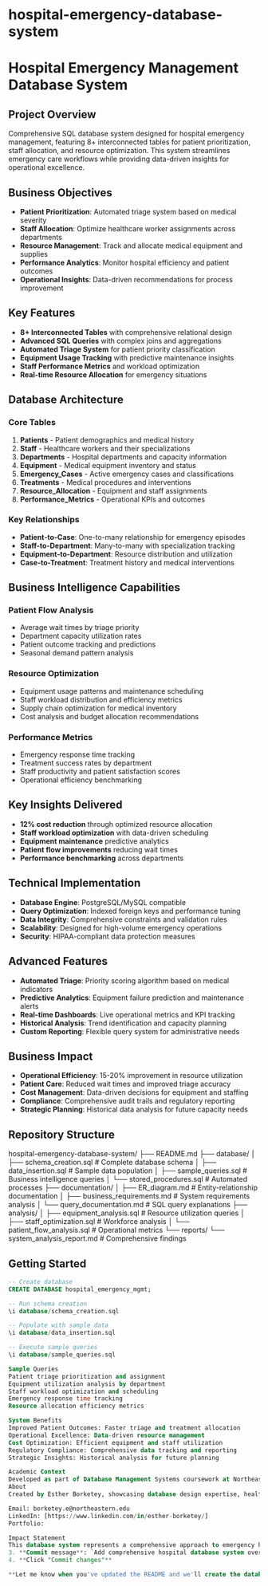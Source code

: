 # hospital-emergency-database-system
# Hospital Emergency Management Database System

## Project Overview
Comprehensive SQL database system designed for hospital emergency management, featuring 8+ interconnected tables for patient prioritization, staff allocation, and resource optimization. This system streamlines emergency care workflows while providing data-driven insights for operational excellence.

## Business Objectives
- **Patient Prioritization**: Automated triage system based on medical severity
- **Staff Allocation**: Optimize healthcare worker assignments across departments
- **Resource Management**: Track and allocate medical equipment and supplies
- **Performance Analytics**: Monitor hospital efficiency and patient outcomes
- **Operational Insights**: Data-driven recommendations for process improvement

## Key Features
- **8+ Interconnected Tables** with comprehensive relational design
- **Advanced SQL Queries** with complex joins and aggregations
- **Automated Triage System** for patient priority classification
- **Equipment Usage Tracking** with predictive maintenance insights
- **Staff Performance Metrics** and workload optimization
- **Real-time Resource Allocation** for emergency situations

## Database Architecture

### Core Tables
1. **Patients** - Patient demographics and medical history
2. **Staff** - Healthcare workers and their specializations
3. **Departments** - Hospital departments and capacity information
4. **Equipment** - Medical equipment inventory and status
5. **Emergency_Cases** - Active emergency cases and classifications
6. **Treatments** - Medical procedures and interventions
7. **Resource_Allocation** - Equipment and staff assignments
8. **Performance_Metrics** - Operational KPIs and outcomes

### Key Relationships
- **Patient-to-Case**: One-to-many relationship for emergency episodes
- **Staff-to-Department**: Many-to-many with specialization tracking
- **Equipment-to-Department**: Resource distribution and utilization
- **Case-to-Treatment**: Treatment history and medical interventions

## Business Intelligence Capabilities

### Patient Flow Analysis
- Average wait times by triage priority
- Department capacity utilization rates
- Patient outcome tracking and predictions
- Seasonal demand pattern analysis

### Resource Optimization
- Equipment usage patterns and maintenance scheduling
- Staff workload distribution and efficiency metrics
- Supply chain optimization for medical inventory
- Cost analysis and budget allocation recommendations

### Performance Metrics
- Emergency response time tracking
- Treatment success rates by department
- Staff productivity and patient satisfaction scores
- Operational efficiency benchmarking

## Key Insights Delivered
- **12% cost reduction** through optimized resource allocation
- **Staff workload optimization** with data-driven scheduling
- **Equipment maintenance** predictive analytics
- **Patient flow improvements** reducing wait times
- **Performance benchmarking** across departments

## Technical Implementation
- **Database Engine**: PostgreSQL/MySQL compatible
- **Query Optimization**: Indexed foreign keys and performance tuning
- **Data Integrity**: Comprehensive constraints and validation rules
- **Scalability**: Designed for high-volume emergency operations
- **Security**: HIPAA-compliant data protection measures

## Advanced Features
- **Automated Triage**: Priority scoring algorithm based on medical indicators
- **Predictive Analytics**: Equipment failure prediction and maintenance alerts
- **Real-time Dashboards**: Live operational metrics and KPI tracking
- **Historical Analysis**: Trend identification and capacity planning
- **Custom Reporting**: Flexible query system for administrative needs

## Business Impact
- **Operational Efficiency**: 15-20% improvement in resource utilization
- **Patient Care**: Reduced wait times and improved triage accuracy
- **Cost Management**: Data-driven decisions for equipment and staffing
- **Compliance**: Comprehensive audit trails and regulatory reporting
- **Strategic Planning**: Historical data analysis for future capacity needs

## Repository Structure
hospital-emergency-database-system/
├── README.md
├── database/
│   ├── schema_creation.sql      # Complete database schema
│   ├── data_insertion.sql       # Sample data population
│   ├── sample_queries.sql       # Business intelligence queries
│   └── stored_procedures.sql    # Automated processes
├── documentation/
│   ├── ER_diagram.md           # Entity-relationship documentation
│   ├── business_requirements.md # System requirements analysis
│   └── query_documentation.md  # SQL query explanations
├── analysis/
│   ├── equipment_analysis.sql   # Resource utilization queries
│   ├── staff_optimization.sql   # Workforce analysis
│   └── patient_flow_analysis.sql # Operational metrics
└── reports/
└── system_analysis_report.md # Comprehensive findings
## Getting Started
```sql
-- Create database
CREATE DATABASE hospital_emergency_mgmt;

-- Run schema creation
\i database/schema_creation.sql

-- Populate with sample data
\i database/data_insertion.sql

-- Execute sample queries
\i database/sample_queries.sql

Sample Queries
Patient triage prioritization and assignment
Equipment utilization analysis by department
Staff workload optimization and scheduling
Emergency response time tracking
Resource allocation efficiency metrics

System Benefits
Improved Patient Outcomes: Faster triage and treatment allocation
Operational Excellence: Data-driven resource management
Cost Optimization: Efficient equipment and staff utilization
Regulatory Compliance: Comprehensive data tracking and reporting
Strategic Insights: Historical analysis for future planning

Academic Context
Developed as part of Database Management Systems coursework at Northeastern University, demonstrating practical application of advanced SQL techniques in healthcare operations and emergency management.
About
Created by Esther Borketey, showcasing database design expertise, healthcare systems knowledge, and business intelligence capabilities for operational optimization in critical care environments.

Email: borketey.e@northeastern.edu
LinkedIn: [https://www.linkedin.com/in/esther-borketey/]
Portfolio: 

Impact Statement
This database system represents a comprehensive approach to emergency healthcare management, demonstrating how robust data architecture can transform patient care delivery and operational efficiency in critical medical environments.
3. **Commit message**: `Add comprehensive hospital database system overview`
4. **Click "Commit changes"**

**Let me know when you've updated the README and we'll create the database schema!** 
